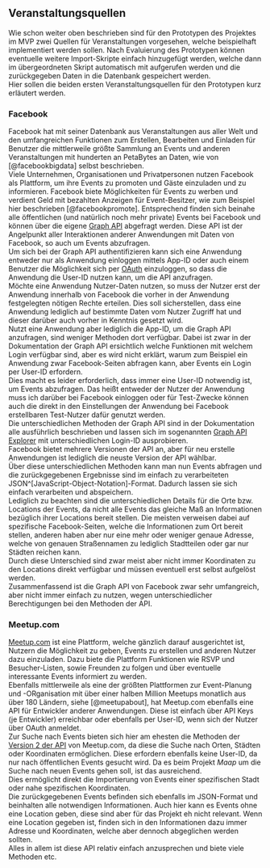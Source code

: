 ## Veranstaltungsquellen

Wie schon weiter oben beschrieben sind für den Prototypen des Projektes im MVP zwei Quellen für Veranstaltungen vorgesehen, welche beispielhaft implementiert werden sollen. Nach Evaluierung des Prototypen können eventuelle weitere Import-Skripte einfach hinzugefügt werden, welche dann im übergeordneten Skript automatisch mit aufgerufen werden und die zurückgegeben Daten in die Datenbank gespeichert werden.  
Hier sollen die beiden ersten Veranstaltungsquellen für den Prototypen kurz erläutert werden.

### Facebook

Facebook hat mit seiner Datenbank aus Veranstaltungen aus aller Welt und den umfangreichen Funktionen zum Erstellen, Bearbeiten und Einladen für Benutzer die mittlerweile größte Sammlung an Events und anderen Veranstaltungen mit  hunderten an PetaBytes an Daten, wie von [@facebookbigdata] selbst beschrieben.  
Viele Unternehmen, Organisationen und Privatpersonen nutzen Facebook als Plattform, um ihre Events zu promoten und Gäste einzuladen und zu informieren. Facebook biete Möglichkeiten für Events zu werben und verdient Geld mit bezahlten Anzeigen für Event-Besitzer, wie zum Beispiel hier beschrieben [@facebookpromote]. Entsprechend finden sich beinahe alle öffentlichen (und natürlich noch mehr private) Events bei Facebook und können über die eigene [Graph API](https://developers.facebook.com/docs/graph-api) abgefragt werden. Diese API ist der Angelpunkt aller Interaktionen anderer Anwendungen mit Daten von Facebook, so auch um Events abzufragen.  
Um sich bei der Graph API authentifizieren kann sich eine Anwendung entweder nur als Anwendung einloggen mittels App-ID oder auch einem Benutzer die Möglichkeit sich per [OAuth](http://oauth.net/) einzuloggen, so dass die Anwendung die User-ID nutzen kann, um die API anzufragen.  
Möchte eine Anwendung Nutzer-Daten nutzen, so muss der Nutzer erst der Anwendung innerhalb von Facebook die vorher in der Anwendung festgelegten nötigen Rechte erteilen. Dies soll sicherstellen, dass eine Anwendung lediglich auf bestimmte Daten vom Nutzer Zugriff hat und dieser darüber auch vorher in Kenntnis gesetzt wird.  
Nutzt eine Anwendung aber lediglich die App-ID, um die Graph API anzufragen, sind weniger Methoden dort verfügbar. Dabei ist zwar in der Dokumentation der Graph API ersichtlich welche Funktionen mit welchem Login verfügbar sind, aber es wird nicht erklärt, warum zum Beispiel ein Anwendung zwar Facebook-Seiten abfragen kann, aber Events ein Login per User-ID erfordern.  
Dies macht es leider erforderlich, dass immer eine User-ID notwendig ist, um Events abzufragen. Das heißt entweder der Nutzer der Anwendung muss ich darüber bei Facebook einloggen oder für Test-Zwecke können auch die direkt in den Einstellungen der Anwendung bei Facebook erstellbaren Test-Nutzer dafür genutzt werden.  
Die unterschiedlichen Methoden der Graph API sind in der Dokumentation alle ausführlich beschrieben und lassen sich im sogenannten [Graph API Explorer](https://developers.facebook.com/tools/explorer/) mit unterschiedlichen Login-ID ausprobieren.  
Facebook bietet mehrere Versionen der API an, aber für neu erstelle Anwendungen ist lediglich die neuste Version der API wählbar.  
Über diese unterschiedlichen Methoden kann man nun Events abfragen und die zurückgegebenen Ergebnisse sind im einfach zu verarbeiteten JSON^[JavaScript-Object-Notation]-Format. Dadurch lassen sie sich einfach verarbeiten und abspeichern.  
Lediglich zu beachten sind die unterschiedlichen Details für die Orte bzw. Locations der Events, da nicht alle Events das gleiche Maß an Informationen bezüglich ihrer Locations bereit stellen. Die meisten verweisen dabei auf spezifische Facebook-Seiten, welche die Informationen zum Ort bereit stellen, anderen haben aber nur eine mehr oder weniger genaue Adresse, welche von genauen Straßennamen zu lediglich Stadtteilen oder gar nur Städten reichen kann.  
Durch diese Unterschied sind zwar meist aber nicht immer Koordinaten zu den Locations direkt verfügbar und müssen eventuell erst selbst aufgelöst werden.  
Zusammenfassend ist die Graph API von Facebook zwar sehr umfangreich, aber nicht immer einfach zu nutzen, wegen unterschiedlicher Berechtigungen bei den Methoden der API.

### Meetup.com

[Meetup.com](http://www.meetup.com/) ist eine Plattform, welche gänzlich darauf ausgerichtet ist, Nutzern die Möglichkeit zu geben, Events zu erstellen und anderen Nutzer dazu einzuladen. Dazu biete die Plattform Funktionen wie RSVP und Besucher-Listen, sowie Freunden zu folgen und über eventuelle interessante Events informiert zu werden.  
Ebenfalls mittlerweile als eine der größten Plattformen zur Event-Planung und -ORganisation mit über einer halben Million Meetups monatlich aus über 180 Ländern, siehe [@meetupabout], hat Meetup.com ebenfalls eine API für Entwickler anderer Anwendungen. Diese ist einfach über API Keys (je Entwickler) erreichbar oder ebenfalls per User-ID, wenn sich der Nutzer über OAuth anmeldet.  
Zur Suche nach Events bieten sich hier am ehesten die Methoden der [Version 2 der API](http://www.meetup.com/de-DE/meetup_api/docs/2/open_events/) von Meetup.com, da diese die Suche nach Orten, Städten oder Koordinaten ermöglichen. Diese erfordern ebenfalls keine User-ID, da nur nach öffentlichen Events gesucht wird. Da es beim Projekt *Maap* um die Suche nach neuen Events gehen soll, ist das ausreichend.  
Dies ermöglicht direkt die Importierung von Events einer spezifischen Stadt oder nahe spezifischen Koordinaten.  
Die zurückgegebenen Events befinden sich ebenfalls im JSON-Format und beinhalten alle notwendigen Informationen. Auch hier kann es Events ohne eine Location geben, diese sind aber für das Projekt eh nicht relevant. Wenn eine Location gegeben ist, finden sich in den Informationen dazu immer Adresse und Koordinaten, welche aber dennoch abgeglichen werden sollten.  
Alles in allem ist diese API relativ einfach anzusprechen und biete viele Methoden etc.
